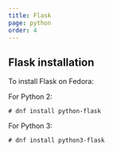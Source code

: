 ```yaml
---
title: Flask
page: python
order: 4
---
```


## Flask installation

To install Flask on Fedora:

For Python 2:

```
# dnf install python-flask
```

For Python 3:

```
# dnf install python3-flask
```
